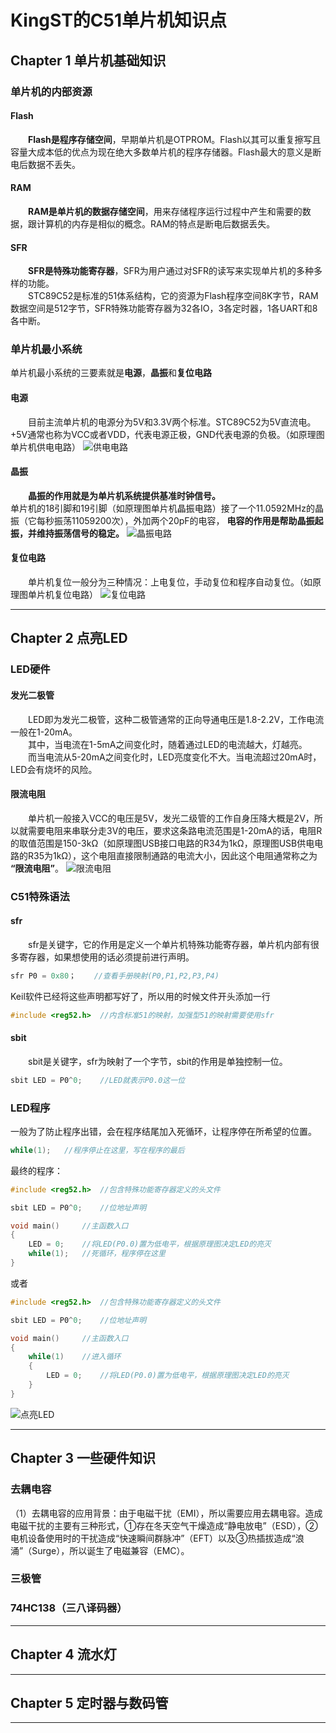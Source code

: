 # KingST的C51单片机知识点

## Chapter 1 单片机基础知识

### 单片机的内部资源

#### Flash

&emsp;&emsp;**Flash是程序存储空间**，早期单片机是OTPROM。Flash以其可以重复擦写且容量大成本低的优点为现在绝大多数单片机的程序存储器。Flash最大的意义是断电后数据不丢失。

#### RAM

&emsp;&emsp;**RAM是单片机的数据存储空间**，用来存储程序运行过程中产生和需要的数据，跟计算机的内存是相似的概念。RAM的特点是断电后数据丢失。

#### SFR

&emsp;&emsp;**SFR是特殊功能寄存器**，SFR为用户通过对SFR的读写来实现单片机的多种多样的功能。  
&emsp;&emsp;STC89C52是标准的51体系结构，它的资源为Flash程序空间8K字节，RAM数据空间是512字节，SFR特殊功能寄存器为32各IO，3各定时器，1各UART和8各中断。

### 单片机最小系统

单片机最小系统的三要素就是**电源**，**晶振**和**复位电路**

#### 电源

&emsp;&emsp;目前主流单片机的电源分为5V和3.3V两个标准。STC89C52为5V直流电。+5V通常也称为VCC或者VDD，代表电源正极，GND代表电源的负极。（如原理图单片机供电电路）
![供电电路](./imgforKingST-51/供电电路.png)

#### 晶振

&emsp;&emsp;**晶振的作用就是为单片机系统提供基准时钟信号。**  
单片机的18引脚和19引脚（如原理图单片机晶振电路）接了一个11.0592MHz的晶振（它每秒振荡11059200次），外加两个20pF的电容， **电容的作用是帮助晶振起振，并维持振荡信号的稳定。**
![晶振电路](./imgforKingST-51/晶振电路.png)

#### 复位电路

&emsp;&emsp;单片机复位一般分为三种情况：上电复位，手动复位和程序自动复位。（如原理图单片机复位电路）
![复位电路](./imgforKingST-51/复位电路.png)

---

## Chapter 2 点亮LED

### LED硬件

#### 发光二极管

&emsp;&emsp;LED即为发光二极管，这种二极管通常的正向导通电压是1.8-2.2V，工作电流一般在1-20mA。  
&emsp;&emsp;其中，当电流在1-5mA之间变化时，随着通过LED的电流越大，灯越亮。  
&emsp;&emsp;而当电流从5-20mA之间变化时，LED亮度变化不大。当电流超过20mA时，LED会有烧坏的风险。

#### 限流电阻

&emsp;&emsp;单片机一般接入VCC的电压是5V，发光二级管的工作自身压降大概是2V，所以就需要电阻来串联分走3V的电压，要求这条路电流范围是1-20mA的话，电阻R的取值范围是150-3kΩ（如原理图USB接口电路的R34为1kΩ，原理图USB供电电路的R35为1kΩ），这个电阻直接限制通路的电流大小，因此这个电阻通常称之为 **“限流电阻”**。
![限流电阻](./imgforKingST-51/限流电阻.png)

### C51特殊语法

#### sfr

&emsp;&emsp;sfr是关键字，它的作用是定义一个单片机特殊功能寄存器，单片机内部有很多寄存器，如果想使用的话必须提前进行声明。

```C
sfr P0 = 0x80；    //查看手册映射(P0,P1,P2,P3,P4)
```

Keil软件已经将这些声明都写好了，所以用的时候文件开头添加一行

```C
#include <reg52.h>  //内含标准51的映射，加强型51的映射需要使用sfr
```

#### sbit

&emsp;&emsp;sbit是关键字，sfr为映射了一个字节，sbit的作用是单独控制一位。

```C
sbit LED = P0^0;    //LED就表示P0.0这一位
```

### LED程序

一般为了防止程序出错，会在程序结尾加入死循环，让程序停在所希望的位置。

```C
while(1);   //程序停止在这里，写在程序的最后
```

最终的程序：

```C
#include <reg52.h>  //包含特殊功能寄存器定义的头文件

sbit LED = P0^0;    //位地址声明

void main()     //主函数入口
{
    LED = 0;    //将LED(P0.0)置为低电平，根据原理图决定LED的亮灭
    while(1);   //死循环，程序停在这里
}
```

或者

```C
#include <reg52.h>  //包含特殊功能寄存器定义的头文件

sbit LED = P0^0;    //位地址声明

void main()     //主函数入口
{
    while(1)    //进入循环
    {
        LED = 0;    //将LED(P0.0)置为低电平，根据原理图决定LED的亮灭
    }
}
```

![点亮LED](./imgforKingST-51/点亮LED.png)

---

## Chapter 3 一些硬件知识

### 去耦电容

（1）去耦电容的应用背景：由于电磁干扰（EMI），所以需要应用去耦电容。造成电磁干扰的主要有三种形式，①存在冬天空气干燥造成“静电放电”（ESD），②电机设备使用时的干扰造成“快速瞬间群脉冲”（EFT）以及③热插拔造成“浪涌”（Surge），所以诞生了电磁兼容（EMC）。

### 三极管

### 74HC138（三八译码器）

---

## Chapter 4 流水灯

---

## Chapter 5 定时器与数码管

---
